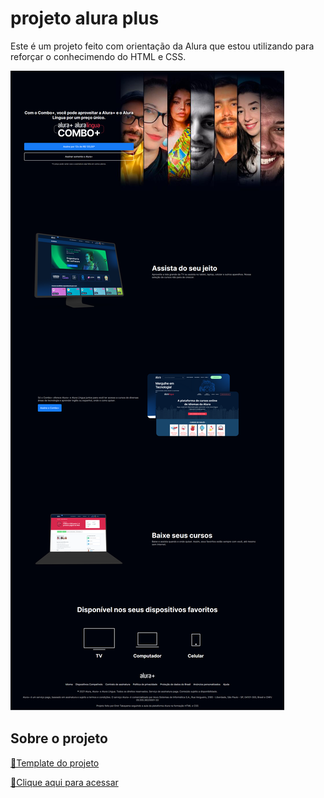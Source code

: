 # projeto alura plus

Este é um projeto feito com orientação da Alura que estou utilizando para reforçar o conhecimendo do HTML e CSS.

![preview](./img/preview.png)
 
## Sobre o projeto
[🎨Template do projeto](https://www.figma.com/file/ibWktwVpnog76rMYOdVhks/Dispondo-elementos-com-flexbox-e-grid)

[🔗Clique aqui para acessar](https://swaveng.github.io/projeto-alura-plus/)
